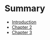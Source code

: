 # Summary

* [Introduction](README.md)
* [Chapter 2](chapter-2/chapter-2.md)
* [Chapter 3](chapter-3/chapter-3.md)

